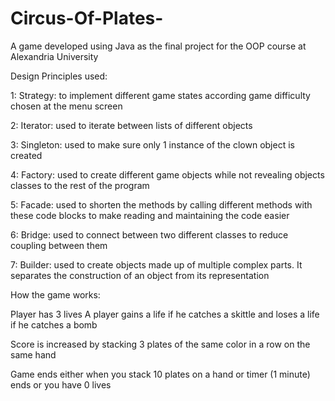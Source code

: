 # Circus-Of-Plates-
A game developed using Java as the final project for the OOP course at Alexandria University

Design Principles used: 


1: Strategy: to implement different game states according game difficulty chosen at the menu screen

2: Iterator: used to iterate between lists of different objects

3: Singleton: used to make sure only 1 instance of the clown object is created

4: Factory: used to create different game objects while not revealing objects classes to the rest of the program

5: Facade: used to shorten the methods by calling different methods with these code blocks to make reading and maintaining the code easier

6: Bridge: used to connect between two different classes to reduce coupling between them

7: Builder: used to create objects made up of multiple complex parts. It separates the construction of an object from its representation

How the game works:

Player has 3 lives
A player gains a life if he catches a skittle and loses a life if he catches a bomb

Score is increased by stacking 3 plates of the same color in a row on the same hand

Game ends either when you stack 10 plates on a hand or timer (1 minute) ends or you have 0 lives
